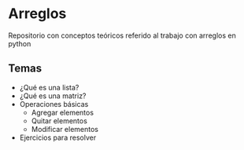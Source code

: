 # Arreglos

Repositorio con conceptos teóricos referido al trabajo con arreglos en python

## Temas

- ¿Qué es una lista?
- ¿Qué es una matriz?
- Operaciones básicas
  - Agregar elementos
  - Quitar elementos
  - Modificar elementos
- Ejercicios para resolver
